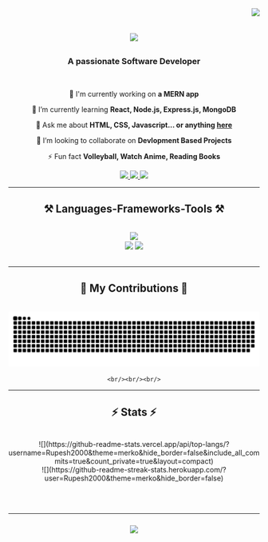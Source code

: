 <img align="right" src="https://visitor-badge.laobi.icu/badge?page_id=Rupesh2000.Rupesh2000"/>

<h1 align="center">
    <img src="https://readme-typing-svg.herokuapp.com/?front=Rightous&size=35&center=true&vCenter=true&width=500&height=70&duration=4000&lines=Hi+There!+👋;+I'm+Rupesh+Kumar!;" />
</h1>

<h3 align="center">A passionate Software Developer</h3>

<br/>

<div align="center">

 🔭 I'm currently working on **a MERN app**

 🌱 I’m currently learning **React, Node.js, Express.js, MongoDB**

 💬 Ask me about **HTML, CSS, Javascript... or anything [here](https://github.com/Rupesh2000/Rupesh2000/pulls)**

 💞️ I’m looking to collaborate on **Devlopment Based Projects**

 ⚡ Fun fact **Volleyball, Watch Anime, Reading Books**

</div>

<div align="center">
    <a href="mailto:rupeshk.8986@gmail.com">
        <img src="https://img.shields.io/badge/Gmail-333333?style=for-the-badge&logo=gmail&logoColor=red" />
    </a>
    <a href="https://www.linkedin.com/in/rupesh-kumar-b7a8b5212" target="_blank">
        <img src="https://img.shields.io/badge/LinkedIn-0077B5?style=for-the-badge&logo=linkedin&logoColor=white" target="_blank" />
    </a>
    <a href="https://github.com/Rupesh2000" target="_blank">
        <img src="https://img.shields.io/badge/GitHub-100000?style=for-the-badge&logo=github&logoColor=white" target="_blank" /> <!-- google-chrome, safari and other good icon options -->
    </a>
</div>

<hr/>

<h2 align="center">⚒️ Languages-Frameworks-Tools ⚒️</h2>
<br/>
<div align="center">
    <a herf="https://skillicons.dev">
        <img src="https://skillicons.dev/icons?i=java,nodejs,express,javascript,python,mongodb,cpp,c,github" /><br>
        <img src="https://skillicons.dev/icons?i=react,mysql,html,css,figma,git,vscode,angular" />
        <img src="https://skillicons.dev/icons?i=selenium,maven,jenkins,postman,gitlab" />
    </a>
</div>

<br/>
<hr/>

<div align="center">
    <h2>🐍 My Contributions 🐍</h2>
    <br>
    <img alt="snake eating my contributions" src="https://github.com/Rupesh2000/Rupesh2000/blob/output/github-contribution-grid-snake.svg" />
    
    <br/><br/><br/>
</div>

<hr/>

<h2 align="center">⚡ Stats ⚡</h2>
<br>
<div align=center>
    ![](https://github-readme-stats.vercel.app/api/top-langs/?username=Rupesh2000&theme=merko&hide_border=false&include_all_commits=true&count_private=true&layout=compact)
    <br/>
    ![](https://github-readme-streak-stats.herokuapp.com/?user=Rupesh2000&theme=merko&hide_border=false)
<br/>
    
</div>

<br/><br/>
<hr/>

<h3 align="center">
    <img src="https://readme-typing-svg.herokuapp.com/?font=Righteous&size=25&center=true&vCenter=true&width=500&height=70&duration=4000&lines=Thanks+for+visiting!+✌️;+Shoot+me+a+message+on+Linkedin!;I'm+always+down+to+collab+:)">
</h3>

<br/> 

